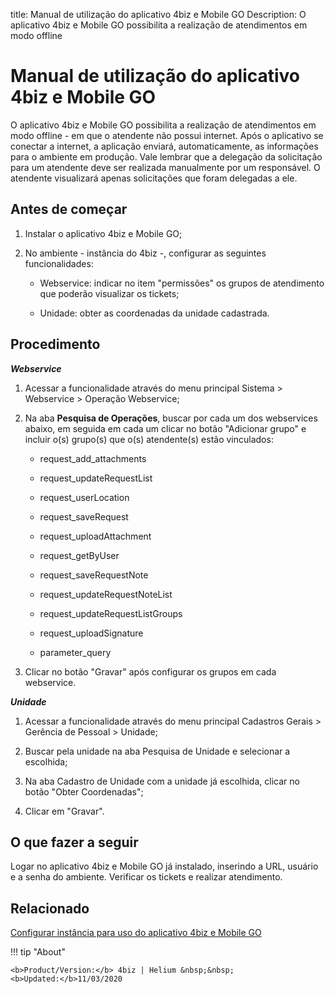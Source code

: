 title: Manual de utilização do aplicativo 4biz e Mobile GO
Description: O aplicativo 4biz e Mobile GO possibilita a realização de atendimentos em modo offline

# Manual de utilização do aplicativo 4biz e Mobile GO

O aplicativo 4biz e Mobile GO possibilita a realização de atendimentos em modo offline - em que o atendente não possui internet. Após o aplicativo se conectar a internet, a aplicação enviará, automaticamente, as informações para o ambiente em produção. Vale lembrar que a delegação da solicitação para um atendente deve ser realizada manualmente por um responsável.
 O atendente visualizará apenas solicitações que foram delegadas a ele.

Antes de começar
----------------

1.  Instalar o aplicativo 4biz e Mobile GO;

2.  No ambiente - instância do 4biz -, configurar as seguintes
    funcionalidades:

    -   Webservice: indicar no item "permissões" os grupos de atendimento que poderão visualizar os tickets;

    -   Unidade: obter as coordenadas da unidade cadastrada.

Procedimento
------------

***Webservice***

1. Acessar a funcionalidade através do menu principal Sistema \> Webservice \>
    Operação Webservice;

2.  Na aba **Pesquisa de Operações**, buscar por cada um dos webservices
    abaixo, em seguida em cada um clicar no botão "Adicionar grupo" e incluir
    o(s) grupo(s) que o(s) atendente(s) estão vinculados:

    -   request_add_attachments

    -   request_updateRequestList

    -   request_userLocation

    -   request_saveRequest

    -   request_uploadAttachment

    -   request_getByUser
    
    -   request_saveRequestNote
    
    -   request_updateRequestNoteList
    
    -   request_updateRequestListGroups
    
    -   request_uploadSignature
    
    -   parameter_query

3.  Clicar no botão "Gravar" após configurar os grupos em cada webservice.

***Unidade***

1.  Acessar a funcionalidade através do menu principal Cadastros Gerais \>
    Gerência de Pessoal \> Unidade;

2.  Buscar pela unidade na aba Pesquisa de Unidade e selecionar a escolhida;

3.  Na aba Cadastro de Unidade com a unidade já escolhida, clicar no botão
    "Obter Coordenadas";

4.  Clicar em "Gravar".

O que fazer a seguir
--------------------

Logar no aplicativo 4biz e Mobile GO já instalado, inserindo a URL, usuário e a senha
do ambiente. Verificar os tickets e realizar atendimento.

Relacionado
-----------

[Configurar instância para uso do aplicativo 4biz e Mobile GO](/pt-br/4biz-helium/additional-features/mobile-and-field-service/apps/4biz-field-service-manual.html)

!!! tip "About"

    <b>Product/Version:</b> 4biz | Helium &nbsp;&nbsp;
    <b>Updated:</b>11/03/2020
